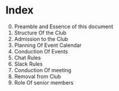 # Index

0. Preamble and Essence of this document
1. Structure Of the Club
2. Admission to the Club
3. Planning Of Event Calendar
4. Conduction Of Events
5. Chat Rules
6. Slack Rules
7. Conduction Of meeting
8. Removal from Club
9. Role Of senior members
